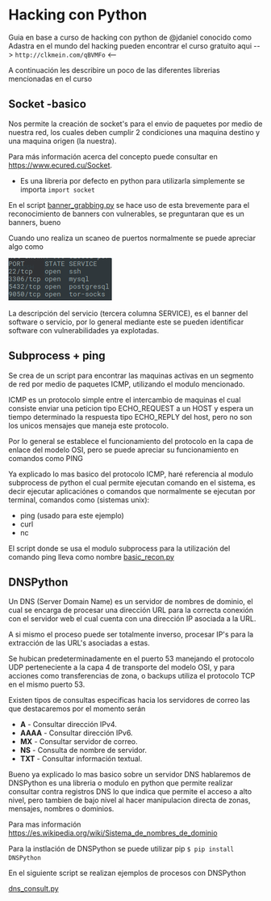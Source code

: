 # Hacking con Python #

Guia en base a curso de hacking con python de @jdaniel conocido como Adastra en el mundo del hacking pueden encontrar el curso gratuito aqui --> `http://clkmein.com/qBVMFo` <--

A continuación les describire un poco de las diferentes librerias mencionadas en el curso

## Socket  -basico ##

Nos permite la creación de socket's para el envio de paquetes por medio de nuestra red, los cuales deben cumplir 2 condiciones una maquina destino y una maquina origen (la nuestra).


Para más información acerca del concepto puede consultar en https://www.ecured.cu/Socket.

* Es una libreria por defecto en python para utilizarla simplemente se importa `import socket`

En el script [banner_grabbing.py](https://github.com/DGun17/Hpython/blob/master/Scripts/banner_grabbing.py) se hace uso de esta brevemente para el reconocimiento de banners con vulnerables, se preguntaran que es un banners, bueno

Cuando uno realiza un scaneo de puertos normalmente se puede apreciar algo como 

![](images/1.png)

La descripción del servicio (tercera columna SERVICE), es el banner del software o servicio, por lo general mediante este se pueden identificar software con vulnerabilidades ya explotadas.


## Subprocess + ping ##


Se crea de un script para encontrar las maquinas activas en un segmento de red por medio de paquetes ICMP, utilizando el modulo mencionado.

ICMP es un protocolo simple entre el intercambio de maquinas el cual consiste enviar una peticion tipo ECHO_REQUEST a un HOST y espera un tiempo determinado la respuesta tipo ECHO_REPLY del host, pero no son los unicos mensajes que maneja este protocolo.

Por lo general se establece el funcionamiento del protocolo en la capa de enlace del modelo OSI, pero se puede apreciar su funcionamiento en comandos como PING 


Ya explicado lo mas basico del protocolo ICMP, haré referencia al modulo subprocess de python el cual permite ejecutan comando en el sistema, es decir ejecutar aplicaciónes o comandos que normalmente se ejecutan por terminal, comandos como (sistemas unix):

* ping (usado para este ejemplo)
* curl 
* nc

El script donde se usa el modulo subprocess para la utilización del comando ping lleva como nombre [basic_recon.py](https://github.com/DGun17/Hpython/blob/master/Scripts/basic_recon.py)


## DNSPython ##

Un DNS (Server Domain Name) es un servidor de nombres de dominio, el cual se encarga de procesar una dirección URL para la correcta conexión con el servidor web el cual cuenta con una dirección IP asociada a la URL.

A si mismo el proceso puede ser totalmente inverso, procesar IP's para la extracción de las URL's asociadas a estas.

Se hubican predeterminadamente en el puerto 53 manejando el protocolo UDP perteneciente a la capa 4 de transporte del modelo OSI, y para acciones como transferencias de zona, o backups utiliza el protocolo TCP en el mismo puerto 53.

Existen tipos de consultas especificas hacia los servidores de correo las que destacaremos por el momento serán

* **A** - Consultar dirección IPv4.
* **AAAA** - Consultar dirección IPv6.
* **MX** - Consultar servidor de correo.
* **NS** - Consulta de nombre de servidor.
* **TXT** - Consultar información textual.

Bueno ya explicado lo mas basico sobre un servidor DNS hablaremos de DNSPython es una libreria o modulo en python que permite realizar consultar contra registros DNS lo que indica que permite el acceso a alto nivel, pero tambien de bajo nivel al hacer manipulacion directa de zonas, mensajes, nombres o dominios.

Para mas información https://es.wikipedia.org/wiki/Sistema_de_nombres_de_dominio

Para la instlación de DNSPython se puede utilizar pip `$ pip install DNSPython`

En el siguiente script se realizan ejemplos de procesos con DNSPython

[dns_consult.py](https://github.com/DGun17/Hpython/blob/master/Scripts/dns_consult.py)




